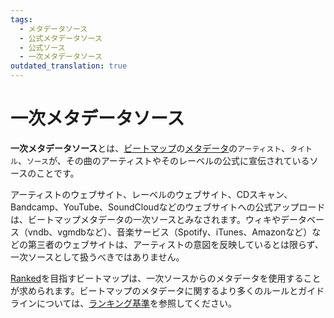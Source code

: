 ```yaml
---
tags:
  - メタデータソース
  - 公式メタデータソース
  - 公式ソース
  - 一次メタデータソース
outdated_translation: true
---
```


# 一次メタデータソース

**一次メタデータソース**とは、[ビートマップ](/wiki/Beatmap)の[メタデータ](/wiki/Client/Beatmap_editor/Song_setup#song-and-map-metadata)の`アーティスト`、`タイトル`、`ソース`が、その曲のアーティストやそのレーベルの公式に宣伝されているソースのことです。

アーティストのウェブサイト、レーベルのウェブサイト、CDスキャン、Bandcamp、YouTube、SoundCloudなどのウェブサイトへの公式アップロードは、ビートマップメタデータの一次ソースとみなされます。ウィキやデータベース（vndb、vgmdbなど）、音楽サービス（Spotify、iTunes、Amazonなど）などの第三者のウェブサイトは、アーティストの意図を反映しているとは限らず、一次ソースとして扱うべきではありません。

[Ranked](/wiki/Beatmap/Category#ranked)を目指すビートマップは、一次ソースからのメタデータを使用することが求められます。ビートマップのメタデータに関するより多くのルールとガイドラインについては、[ランキング基準](/wiki/Ranking_criteria#metadata)を参照してください。
